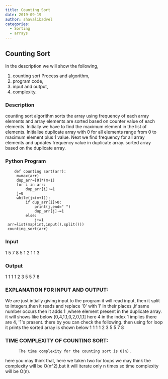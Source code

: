 ```yaml
---
title: Counting Sort
date: 2019-09-19
author: shavalibadvel
categories:
  - Sorting
  - arrays
---
```

## Counting Sort
 In the description we will show the following,

 1. counting sort Process and algorithm,
 2. program code,
 3. input and output,
 4. complexity.

### Description

counting sort algorithm sorts the array using frequency of each array 
 elements and array elements are sorted based on counter value
 of each elements.
          Initially we have to find the maximum element in the 
 list of elements.
  Initialise duplicate array with 0 for all elements range from 
 0 to maximum element plus 1 value.
     Next we find frequency for all array elements and updates 
 frequency value in duplicate array.
    sorted array based on the duplicate array.

### Python Program

```python2
    def counting sort(arr):
     m=max(arr)
     dup_arr=[0]*(m+1)
     for i in arr:
         dup_arr[i]+=1
     j=0
     while(j<(m+1)):
         if dup_arr[i]>0:
             print(j,end=" ")
             dup_arr[j]-=1
         else:
             j+=1
 arr=list(map(int,input().split()))
 counting_sort(arr)
```

### Input

1 5 7 8 5 1 2 1 1 3

### Output

1 1 1 1 2 3 5 5 7 8 

### EXPLANATION FOR INPUT AND OUTPUT:
We are just intially giving input to the program it will read 
 input, then it split to integers,then it reads and replace '0' with 1' 
 in their places ,if same number occurs then it adds 1 ,where element
 present in the duplicate array.
         it will shows like below
      [0,4,1,1,0,2,0,1,1]
          here 4 in the index 1 implies there are 4, '1's prasent.
 there by you can check the following.
      then using for loop it prints the sorted array is shown below 
      1 1 1 1 2 3 5 5 7 8


  ### TIME COMPLEXITY OF COUNTING SORT:
         
          The time complexity for the counting sort is O(n).
  here you may think that, here we taken two for loops we may think the
 complexity will be O(n^2),but it will iterate only n times so 
 time complexity will be O(n).
 